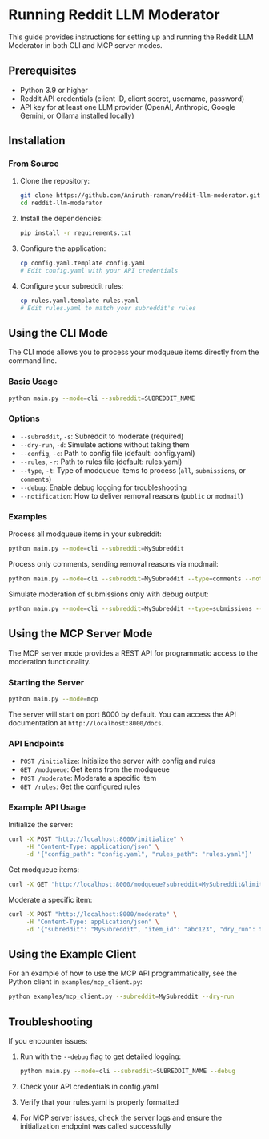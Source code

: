 # Running Reddit LLM Moderator

This guide provides instructions for setting up and running the Reddit LLM Moderator in both CLI and MCP server modes.

## Prerequisites

- Python 3.9 or higher
- Reddit API credentials (client ID, client secret, username, password)
- API key for at least one LLM provider (OpenAI, Anthropic, Google Gemini, or Ollama installed locally)

## Installation

### From Source

1. Clone the repository:
   ```bash
   git clone https://github.com/Aniruth-raman/reddit-llm-moderator.git
   cd reddit-llm-moderator
   ```

2. Install the dependencies:
   ```bash
   pip install -r requirements.txt
   ```

3. Configure the application:
   ```bash
   cp config.yaml.template config.yaml
   # Edit config.yaml with your API credentials
   ```

4. Configure your subreddit rules:
   ```bash
   cp rules.yaml.template rules.yaml
   # Edit rules.yaml to match your subreddit's rules
   ```

## Using the CLI Mode

The CLI mode allows you to process your modqueue items directly from the command line.

### Basic Usage

```bash
python main.py --mode=cli --subreddit=SUBREDDIT_NAME
```

### Options

- `--subreddit`, `-s`: Subreddit to moderate (required)
- `--dry-run`, `-d`: Simulate actions without taking them
- `--config`, `-c`: Path to config file (default: config.yaml)
- `--rules`, `-r`: Path to rules file (default: rules.yaml)
- `--type`, `-t`: Type of modqueue items to process (`all`, `submissions`, or `comments`)
- `--debug`: Enable debug logging for troubleshooting
- `--notification`: How to deliver removal reasons (`public` or `modmail`)

### Examples

Process all modqueue items in your subreddit:
```bash
python main.py --mode=cli --subreddit=MySubreddit
```

Process only comments, sending removal reasons via modmail:
```bash
python main.py --mode=cli --subreddit=MySubreddit --type=comments --notification=modmail
```

Simulate moderation of submissions only with debug output:
```bash
python main.py --mode=cli --subreddit=MySubreddit --type=submissions --dry-run --debug
```

## Using the MCP Server Mode

The MCP server mode provides a REST API for programmatic access to the moderation functionality.

### Starting the Server

```bash
python main.py --mode=mcp
```

The server will start on port 8000 by default. You can access the API documentation at `http://localhost:8000/docs`.

### API Endpoints

- `POST /initialize`: Initialize the server with config and rules
- `GET /modqueue`: Get items from the modqueue
- `POST /moderate`: Moderate a specific item
- `GET /rules`: Get the configured rules

### Example API Usage

Initialize the server:
```bash
curl -X POST "http://localhost:8000/initialize" \
     -H "Content-Type: application/json" \
     -d '{"config_path": "config.yaml", "rules_path": "rules.yaml"}'
```

Get modqueue items:
```bash
curl -X GET "http://localhost:8000/modqueue?subreddit=MySubreddit&limit=10&item_type=all"
```

Moderate a specific item:
```bash
curl -X POST "http://localhost:8000/moderate" \
     -H "Content-Type: application/json" \
     -d '{"subreddit": "MySubreddit", "item_id": "abc123", "dry_run": true, "notification_method": "public"}'
```

## Using the Example Client

For an example of how to use the MCP API programmatically, see the Python client in `examples/mcp_client.py`:

```bash
python examples/mcp_client.py --subreddit=MySubreddit --dry-run
```

## Troubleshooting

If you encounter issues:

1. Run with the `--debug` flag to get detailed logging:
   ```bash
   python main.py --mode=cli --subreddit=SUBREDDIT_NAME --debug
   ```

2. Check your API credentials in config.yaml

3. Verify that your rules.yaml is properly formatted

4. For MCP server issues, check the server logs and ensure the initialization endpoint was called successfully
